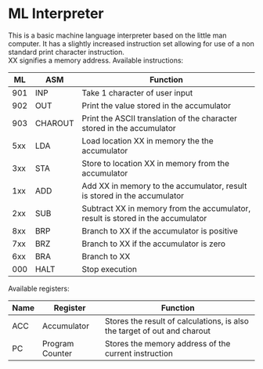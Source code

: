 # ML Interpreter

This is a basic machine language interpreter based on the little man computer. It has a slightly increased instruction set allowing for use of a non standard print character instruction.
<br>
XX signifies a memory address.
Available instructions:

| ML  | ASM     | Function                                                                        |
|-----|---------|---------------------------------------------------------------------------------|
| 901 | INP     | Take 1 character of user input                                                  |
| 902 | OUT     | Print the value stored in the accumulator                                       |
| 903 | CHAROUT | Print the ASCII translation of the character stored in the accumulator          |
| 5xx | LDA     | Load location XX in memory the the accumulator                                  |
| 3xx | STA     | Store to location XX in memory from the accumulator                             |
| 1xx | ADD     | Add XX in memory to the accumulator, result is stored in the accumulator        |
| 2xx | SUB     | Subtract XX in memory from the accumulator, result is stored in the accumulator |
| 8xx | BRP     | Branch to XX if the accumulator is positive                                     |
| 7xx | BRZ     | Branch to XX if the accumulator is zero                                         |
| 6xx | BRA     | Branch to XX                                                                    |
| 000 | HALT    | Stop execution                                                                  |

Available registers:

| Name | Register        | Function                                                                 |
|------|-----------------|--------------------------------------------------------------------------|
| ACC  | Accumulator     | Stores the result of calculations, is also the target of out and charout |
| PC   | Program Counter | Stores the memory address of the current instruction                     |